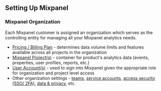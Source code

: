 ## Setting Up Mixpanel

### Mixpanel Organization
Each Mixpanel customer is assigned an organization which serves as the controlling entity for managing all your Mixpanel analytics needs.

- [Pricing / Billing Plan](https://help.mixpanel.com/hc/en-us/categories/115000963103#billing-and-plans) - determines data volume limits and features available across all projects in the organization
- [Mixpanel Project(s)](https://help.mixpanel.com/hc/en-us/categories/115000963103#project-configuration) - container for product's analytics data (events, properties, user profiles, reports, etc.)
- [User Account(s)](https://help.mixpanel.com/hc/en-us/categories/115000963103#account-and-organization) - used to sign into Mixpanel given the appropriate role for organization and project level access
- Other organization settings - [teams](https://help.mixpanel.com/hc/en-us/articles/360020731831-Create-and-Manage-Teams), [service accounts](https://developer.mixpanel.com/reference/service-accounts), [access security (SSO/ 2FA)](https://help.mixpanel.com/hc/en-us/categories/115000963103#access-and-security), [data & privacy](https://help.mixpanel.com/hc/en-us/sections/115001299023-Data-Security-and-Privacy), etc.

